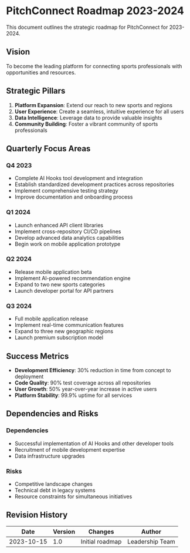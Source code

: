 # PitchConnect Roadmap 2023-2024

This document outlines the strategic roadmap for PitchConnect for 2023-2024.

## Vision

To become the leading platform for connecting sports professionals with opportunities and resources.

## Strategic Pillars

1. **Platform Expansion**: Extend our reach to new sports and regions
2. **User Experience**: Create a seamless, intuitive experience for all users
3. **Data Intelligence**: Leverage data to provide valuable insights
4. **Community Building**: Foster a vibrant community of sports professionals

## Quarterly Focus Areas

### Q4 2023

- Complete AI Hooks tool development and integration
- Establish standardized development practices across repositories
- Implement comprehensive testing strategy
- Improve documentation and onboarding process

### Q1 2024

- Launch enhanced API client libraries
- Implement cross-repository CI/CD pipelines
- Develop advanced data analytics capabilities
- Begin work on mobile application prototype

### Q2 2024

- Release mobile application beta
- Implement AI-powered recommendation engine
- Expand to two new sports categories
- Launch developer portal for API partners

### Q3 2024

- Full mobile application release
- Implement real-time communication features
- Expand to three new geographic regions
- Launch premium subscription model

## Success Metrics

- **Development Efficiency**: 30% reduction in time from concept to deployment
- **Code Quality**: 90% test coverage across all repositories
- **User Growth**: 50% year-over-year increase in active users
- **Platform Stability**: 99.9% uptime for all services

## Dependencies and Risks

### Dependencies

- Successful implementation of AI Hooks and other developer tools
- Recruitment of mobile development expertise
- Data infrastructure upgrades

### Risks

- Competitive landscape changes
- Technical debt in legacy systems
- Resource constraints for simultaneous initiatives

## Revision History

| Date | Version | Changes | Author |
|------|---------|---------|--------|
| 2023-10-15 | 1.0 | Initial roadmap | Leadership Team |
